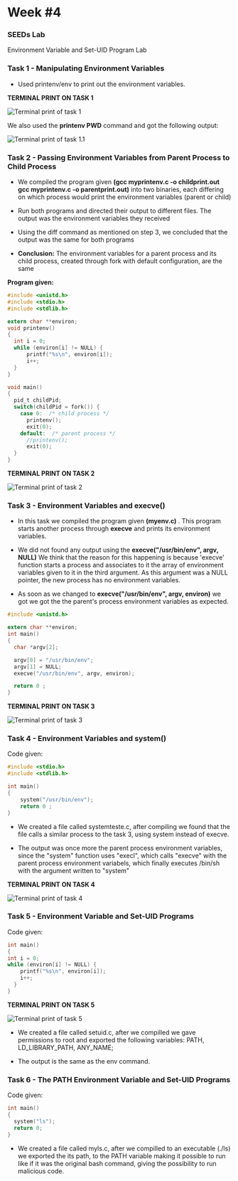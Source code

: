 # **Week #4**

### **SEEDs Lab**
Environment Variable and Set-UID Program Lab

### **Task 1 - Manipulating Environment Variables** 

- Used printenv/env to print out the environment variables. 

**TERMINAL PRINT ON TASK 1**

![Terminal print of task 1](images/task1.png)


We also used the **printenv PWD** command and got the following output: 

![Terminal print of task 1.1](images/task1.1.png)

### **Task 2 - Passing Environment Variables from Parent Process to Child Process**

- We compiled the program given **(gcc myprintenv.c -o childprint.out gcc myprintenv.c -o parentprint.out)** into two binaries, each differing on which process would print the environment variables (parent or child)

- Run both programs and directed their output to different files. The output was the environment variables they received

- Using the diff command as mentioned on step 3, we concluded that the output was the same for both programs

- **Conclusion:** The environment variables for a parent process and its child process, created through fork with default configuration, are the same

**Program given:** 

``` c
#include <unistd.h>
#include <stdio.h>
#include <stdlib.h>

extern char **environ;
void printenv()
{
  int i = 0;
  while (environ[i] != NULL) {
      printf("%s\n", environ[i]);
      i++;
  }
}

void main()
{
  pid_t childPid;
  switch(childPid = fork()) {
    case 0:  /* child process */
      printenv();          
      exit(0);
    default:  /* parent process */
      //printenv();       
      exit(0);
  }
}
```
**TERMINAL PRINT ON TASK 2**

![Terminal print of task 2](/images/task2.png)


### **Task 3 - Environment Variables and execve()**

- In this task we compiled the program given **(myenv.c)** . This program starts another process through **execve** and prints its environment variables. 

- We did not found any output using the **execve("/usr/bin/env", argv, NULL)**  We think that the reason for this happening is because 'execve' function starts a process and associates to it the array of environment variables given to it in the third argument. As this argument was a NULL pointer, the new process has no environment variables.

- As soon as we changed to **execve("/usr/bin/env", argv, environ)** we got we got the the parent's process environment variables as expected.


``` c
#include <unistd.h>

extern char **environ;
int main()
{
  char *argv[2];

  argv[0] = "/usr/bin/env";
  argv[1] = NULL;
  execve("/usr/bin/env", argv, environ);  

  return 0 ;
}
```

**TERMINAL PRINT ON TASK 3**

![Terminal print of task 3](/images/task32.png)




### **Task 4 - Environment Variables and system()**

Code given: 

``` c
#include <stdio.h>
#include <stdlib.h>

int main()
{
    system("/usr/bin/env");
    return 0 ;
}
```

- We created a file called systemteste.c, after compiling we found that the file calls a similar process to the task 3, using system instead of execve. 

- The output was once more the parent process environment variables, since the "system" function uses "execl", which calls "execve" with the parent process environment variabels, which finally executes /bin/sh with the argument written to "system"



**TERMINAL PRINT ON TASK 4**

![Terminal print of task 4](/images/task4.png)

### **Task 5 - Environment Variable and Set-UID Programs**

Code given: 

``` c
int main()
{
int i = 0;
while (environ[i] != NULL) {
    printf("%s\n", environ[i]);
    i++;
  }
}
```

**TERMINAL PRINT ON TASK 5**

![Terminal print of task 5](/images/task5.png)

- We created a file called setuid.c, after we compilled we gave permissions to root and exported the following variables: PATH, LD_LIBRARY_PATH, ANY_NAME;

- The output is the same as the env command.

### **Task 6 - The PATH Environment Variable and Set-UID Programs**

Code given: 

``` c
int main()
{
  system("ls");
  return 0;
}
```

- We created a file called myls.c, after we compilled to an executable (./ls) we exported the its path, to the PATH variable making it possible to run like if it was the original bash command, giving the possibility to run malicious code.




